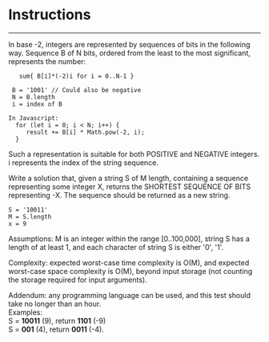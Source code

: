 # Instructions
---
 In base -2, integers are represented by sequences of bits in the following way.
   Sequence B of N bits, ordered from the least to the most significant, represents the number:

```
   sum{ B[i]*(-2)i for i = 0..N-1 }
```

```
 B = '1001' // Could also be negative
 N = B.length
 i = index of B

In Javascript:
  for (let i = 0; i < N; i++) {
     result += B[i] * Math.pow(-2, i);
  }
```

   Such a representation is suitable for both POSITIVE and NEGATIVE integers.
   i represents the index of the string sequence.

   Write a solution that, given a string S of M length, containing a sequence representing some integer X,
   returns the SHORTEST SEQUENCE OF BITS representing -X. The sequence should be returned as a new string.

    S = '10011'
    M = S.length
    x = 9

   Assumptions:
   M is an integer within the range [0..100,000],
   string S has a length of at least 1, and
   each character of string S is either '0', '1'.

   Complexity:
   expected worst-case time complexity is O(M), and
   expected worst-case space complexity is O(M), beyond input storage (not counting the storage required for input arguments).

   Addendum:
   any programming language can be used, and this test should take no longer than an hour.  
   Examples:  
   S = **10011** (9), return **1101** (-9)  
   S = **001** (4), return **0011** (-4).  
